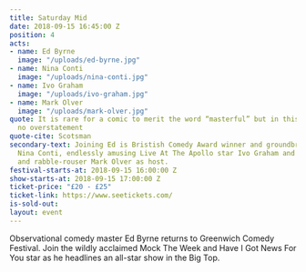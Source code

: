 ```yaml
---
title: Saturday Mid
date: 2018-09-15 16:45:00 Z
position: 4
acts:
- name: Ed Byrne
  image: "/uploads/ed-byrne.jpg"
- name: Nina Conti
  image: "/uploads/nina-conti.jpg"
- name: Ivo Graham
  image: "/uploads/ivo-graham.jpg"
- name: Mark Olver
  image: "/uploads/mark-olver.jpg"
quote: It is rare for a comic to merit the word “masterful” but in this case it is
  no overstatement
quote-cite: Scotsman
secondary-text: Joining Ed is Bristish Comedy Award winner and groundbreaking ventriloquist
  Nina Conti, endlessly amusing Live At The Apollo star Ivo Graham and master-compere
  and rabble-rouser Mark Olver as host.
festival-starts-at: 2018-09-15 16:00:00 Z
show-starts-at: 2018-09-15 17:00:00 Z
ticket-price: "£20 - £25"
ticket-link: https://www.seetickets.com/
is-sold-out: 
layout: event
---
```


Observational comedy master Ed Byrne returns to Greenwich Comedy Festival. Join the wildly acclaimed Mock The Week and Have I Got News For You star as he headlines an all-star show in the Big Top.